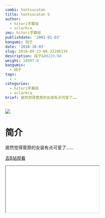 ```yaml
---
combi: tontsucatan
title: tontsucatan G
author:
  - hitori字幕组
  - sclarkca_
zmz: hitori字幕组
publishdate: '2001-01-03'
bangumi: 段子
date: '2018-10-03'
slug: 2018-09-23-NA-32296134
description: 段子&#8226;NA
weight: 18997.0
bangumis:
  - 段子
tags:
  - ~
categories:
  - hitori字幕组
  - sclarkca_
brief: 居然觉得菅原的女装有点可爱了……
---
```

![](https://i.imgur.com/5mewN5Q.jpg)
# 简介  
居然觉得菅原的女装有点可爱了……  

[去B站观看](https://www.bilibili.com/video/av32296134/)
<div class ="resp-container"><iframe class="testiframe" src="//player.bilibili.com/player.html?aid=32296134"", scrolling="no", allowfullscreen="true" > </iframe></div> 
